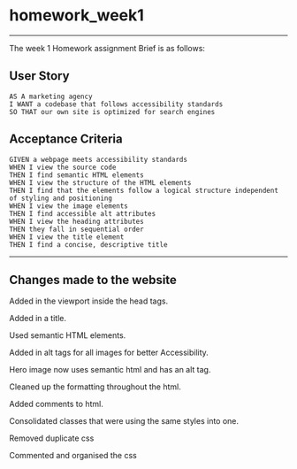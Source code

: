 # homework_week1
----------------------------------------
The week 1 Homework assignment Brief is as follows:

## User Story

```
AS A marketing agency
I WANT a codebase that follows accessibility standards
SO THAT our own site is optimized for search engines
```

## Acceptance Criteria

```
GIVEN a webpage meets accessibility standards
WHEN I view the source code
THEN I find semantic HTML elements
WHEN I view the structure of the HTML elements
THEN I find that the elements follow a logical structure independent of styling and positioning
WHEN I view the image elements
THEN I find accessible alt attributes
WHEN I view the heading attributes
THEN they fall in sequential order
WHEN I view the title element
THEN I find a concise, descriptive title
```
----------------------------------------------


## Changes made to the website 

Added in the viewport inside the head tags.

Added in a title.

Used semantic HTML elements.

Added in alt tags for all images for better Accessibility.

Hero image now uses semantic html and has an alt tag.

Cleaned up the formatting throughout the html.

Added comments to html.

Consolidated classes that were using the same styles into one.

Removed duplicate css

Commented and organised the css
